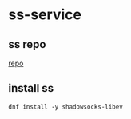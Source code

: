 # ss-service

## ss repo
[repo](https://copr.fedorainfracloud.org/coprs/librehat/shadowsocks/)

## install ss
```
dnf install -y shadowsocks-libev
```



